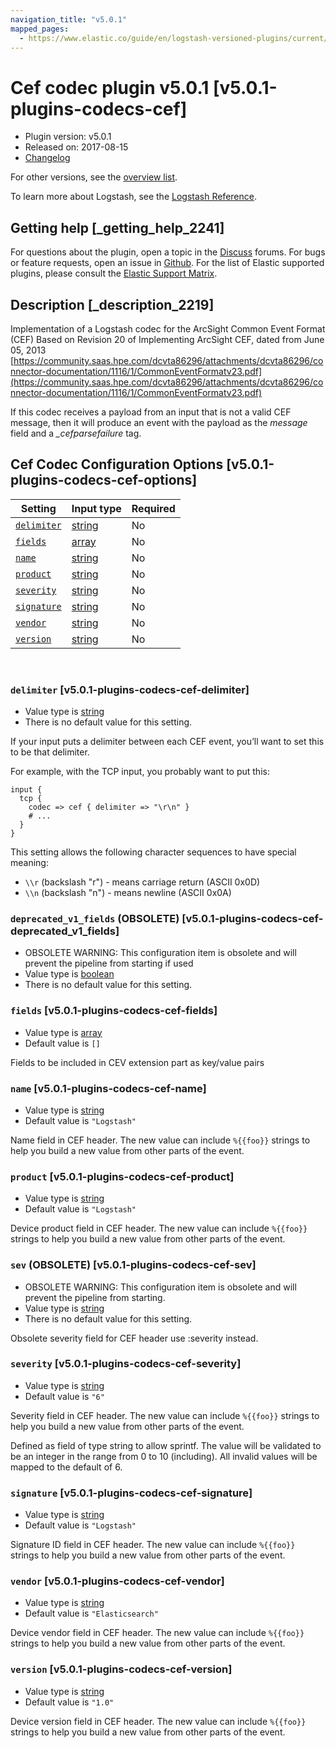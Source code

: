 ```yaml
---
navigation_title: "v5.0.1"
mapped_pages:
  - https://www.elastic.co/guide/en/logstash-versioned-plugins/current/v5.0.1-plugins-codecs-cef.html
---
```


# Cef codec plugin v5.0.1 [v5.0.1-plugins-codecs-cef]


* Plugin version: v5.0.1
* Released on: 2017-08-15
* [Changelog](https://github.com/logstash-plugins/logstash-codec-cef/blob/v5.0.1/CHANGELOG.md)

For other versions, see the [overview list](codec-cef-index.md).

To learn more about Logstash, see the [Logstash Reference](logstash://reference/index.md).

## Getting help [_getting_help_2241]

For questions about the plugin, open a topic in the [Discuss](http://discuss.elastic.co) forums. For bugs or feature requests, open an issue in [Github](https://github.com/logstash-plugins/logstash-codec-cef). For the list of Elastic supported plugins, please consult the [Elastic Support Matrix](https://www.elastic.co/support/matrix#matrix_logstash_plugins).


## Description [_description_2219]

Implementation of a Logstash codec for the ArcSight Common Event Format (CEF) Based on Revision 20 of Implementing ArcSight CEF, dated from June 05, 2013 [https://community.saas.hpe.com/dcvta86296/attachments/dcvta86296/connector-documentation/1116/1/CommonEventFormatv23.pdf](https://community.saas.hpe.com/dcvta86296/attachments/dcvta86296/connector-documentation/1116/1/CommonEventFormatv23.pdf)

If this codec receives a payload from an input that is not a valid CEF message, then it will produce an event with the payload as the *message* field and a *_cefparsefailure* tag.


## Cef Codec Configuration Options [v5.0.1-plugins-codecs-cef-options]

| Setting | Input type | Required |
| --- | --- | --- |
| [`delimiter`](v5-0-1-plugins-codecs-cef.md#v5.0.1-plugins-codecs-cef-delimiter) | [string](logstash://reference/configuration-file-structure.md#string) | No |
| [`fields`](v5-0-1-plugins-codecs-cef.md#v5.0.1-plugins-codecs-cef-fields) | [array](logstash://reference/configuration-file-structure.md#array) | No |
| [`name`](v5-0-1-plugins-codecs-cef.md#v5.0.1-plugins-codecs-cef-name) | [string](logstash://reference/configuration-file-structure.md#string) | No |
| [`product`](v5-0-1-plugins-codecs-cef.md#v5.0.1-plugins-codecs-cef-product) | [string](logstash://reference/configuration-file-structure.md#string) | No |
| [`severity`](v5-0-1-plugins-codecs-cef.md#v5.0.1-plugins-codecs-cef-severity) | [string](logstash://reference/configuration-file-structure.md#string) | No |
| [`signature`](v5-0-1-plugins-codecs-cef.md#v5.0.1-plugins-codecs-cef-signature) | [string](logstash://reference/configuration-file-structure.md#string) | No |
| [`vendor`](v5-0-1-plugins-codecs-cef.md#v5.0.1-plugins-codecs-cef-vendor) | [string](logstash://reference/configuration-file-structure.md#string) | No |
| [`version`](v5-0-1-plugins-codecs-cef.md#v5.0.1-plugins-codecs-cef-version) | [string](logstash://reference/configuration-file-structure.md#string) | No |

 

### `delimiter` [v5.0.1-plugins-codecs-cef-delimiter]

* Value type is [string](logstash://reference/configuration-file-structure.md#string)
* There is no default value for this setting.

If your input puts a delimiter between each CEF event, you’ll want to set this to be that delimiter.

For example, with the TCP input, you probably want to put this:

```
input {
  tcp {
    codec => cef { delimiter => "\r\n" }
    # ...
  }
}
```
This setting allows the following character sequences to have special meaning:

* `\\r` (backslash "r") - means carriage return (ASCII 0x0D)
* `\\n` (backslash "n") - means newline (ASCII 0x0A)


### `deprecated_v1_fields`  (OBSOLETE) [v5.0.1-plugins-codecs-cef-deprecated_v1_fields]

* OBSOLETE WARNING: This configuration item is obsolete and will prevent the pipeline from starting if used
* Value type is [boolean](logstash://reference/configuration-file-structure.md#boolean)
* There is no default value for this setting.


### `fields` [v5.0.1-plugins-codecs-cef-fields]

* Value type is [array](logstash://reference/configuration-file-structure.md#array)
* Default value is `[]`

Fields to be included in CEV extension part as key/value pairs


### `name` [v5.0.1-plugins-codecs-cef-name]

* Value type is [string](logstash://reference/configuration-file-structure.md#string)
* Default value is `"Logstash"`

Name field in CEF header. The new value can include `%{{foo}}` strings to help you build a new value from other parts of the event.


### `product` [v5.0.1-plugins-codecs-cef-product]

* Value type is [string](logstash://reference/configuration-file-structure.md#string)
* Default value is `"Logstash"`

Device product field in CEF header. The new value can include `%{{foo}}` strings to help you build a new value from other parts of the event.


### `sev`  (OBSOLETE) [v5.0.1-plugins-codecs-cef-sev]

* OBSOLETE WARNING: This configuration item is obsolete and will prevent the pipeline from starting.
* Value type is [string](logstash://reference/configuration-file-structure.md#string)
* There is no default value for this setting.

Obsolete severity field for CEF header use :severity instead.


### `severity` [v5.0.1-plugins-codecs-cef-severity]

* Value type is [string](logstash://reference/configuration-file-structure.md#string)
* Default value is `"6"`

Severity field in CEF header. The new value can include `%{{foo}}` strings to help you build a new value from other parts of the event.

Defined as field of type string to allow sprintf. The value will be validated to be an integer in the range from 0 to 10 (including). All invalid values will be mapped to the default of 6.


### `signature` [v5.0.1-plugins-codecs-cef-signature]

* Value type is [string](logstash://reference/configuration-file-structure.md#string)
* Default value is `"Logstash"`

Signature ID field in CEF header. The new value can include `%{{foo}}` strings to help you build a new value from other parts of the event.


### `vendor` [v5.0.1-plugins-codecs-cef-vendor]

* Value type is [string](logstash://reference/configuration-file-structure.md#string)
* Default value is `"Elasticsearch"`

Device vendor field in CEF header. The new value can include `%{{foo}}` strings to help you build a new value from other parts of the event.


### `version` [v5.0.1-plugins-codecs-cef-version]

* Value type is [string](logstash://reference/configuration-file-structure.md#string)
* Default value is `"1.0"`

Device version field in CEF header. The new value can include `%{{foo}}` strings to help you build a new value from other parts of the event.



